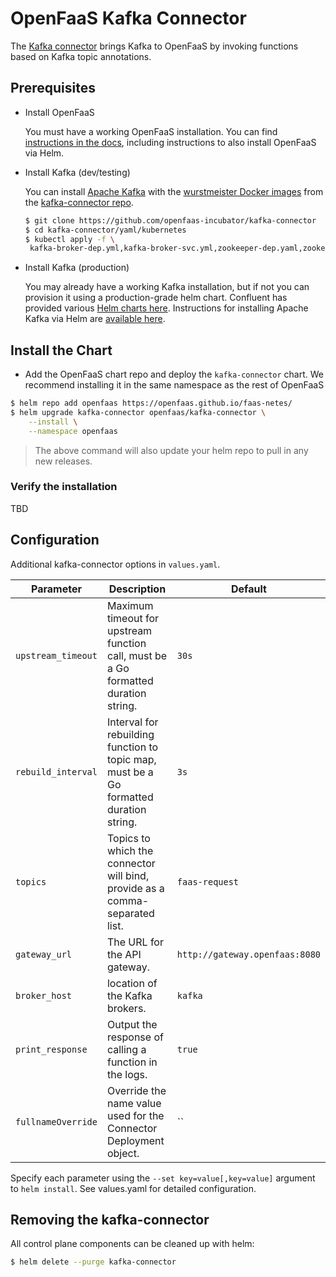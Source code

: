 # OpenFaaS Kafka Connector

The [Kafka connector](https://github.com/openfaas-incubator/kafka-connector) brings Kafka to OpenFaaS by invoking functions based on Kafka topic annotations.

## Prerequisites

- Install OpenFaaS

  You must have a working OpenFaaS installation. You can find [instructions in the docs](https://docs.openfaas.com/deployment/kubernetes/#pick-helm-or-yaml-files-for-deployment-a-or-b), including instructions to also install OpenFaaS via Helm.

- Install Kafka (dev/testing)

  You can install [Apache Kafka](https://kafka.apache.org/) with the [wurstmeister Docker images](https://github.com/wurstmeister/kafka-docker) from the [kafka-connector repo](https://github.com/openfaas-incubator/kafka-connector).

  ```sh
  $ git clone https://github.com/openfaas-incubator/kafka-connector
  $ cd kafka-connector/yaml/kubernetes
  $ kubectl apply -f \
   kafka-broker-dep.yml,kafka-broker-svc.yml,zookeeper-dep.yaml,zookeeper-svc.yaml
  ```

- Install Kafka (production)

  You may already have a working Kafka installation, but if not you can provision it using a production-grade helm chart. Confluent has provided various [Helm charts here](https://github.com/confluentinc/cp-helm-charts). Instructions for installing Apache Kafka via Helm are [available here](https://github.com/helm/charts/tree/master/incubator/kafka#installing-the-chart).

## Install the Chart

- Add the OpenFaaS chart repo and deploy the `kafka-connector` chart. We recommend installing it in the same namespace as the rest of OpenFaaS

```sh
$ helm repo add openfaas https://openfaas.github.io/faas-netes/
$ helm upgrade kafka-connector openfaas/kafka-connector \
    --install \
    --namespace openfaas
```

> The above command will also update your helm repo to pull in any new releases.

### Verify the installation

TBD

## Configuration

Additional kafka-connector options in `values.yaml`.

| Parameter                | Description                                                                            | Default                        |
| ------------------------ | -------------------------------------------------------------------------------------- | ------------------------------ |
| `upstream_timeout`       | Maximum timeout for upstream function call, must be a Go formatted duration string.    | `30s`                          |
| `rebuild_interval`       | Interval for rebuilding function to topic map, must be a Go formatted duration string. | `3s`                           |
| `topics`                 | Topics to which the connector will bind, provide as a comma-separated list.            | `faas-request`                 |
| `gateway_url`            | The URL for the API gateway.                                                           | `http://gateway.openfaas:8080` |
| `broker_host`            | location of the Kafka brokers.                                                         | `kafka`                        |
| `print_response`         | Output the response of calling a function in the logs.                                 | `true`                         |
| `fullnameOverride`       | Override the name value used for the Connector Deployment object.                      | ``                             |

Specify each parameter using the `--set key=value[,key=value]` argument to `helm install`.
See values.yaml for detailed configuration.

## Removing the kafka-connector

All control plane components can be cleaned up with helm:

```sh
$ helm delete --purge kafka-connector
```

